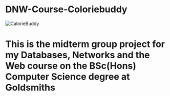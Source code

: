 # DNW-Course-Coloriebuddy
![CalorieBuddy](https://user-images.githubusercontent.com/26929215/228556255-06e78ab0-375a-481d-913f-3f14b4d90650.jpg)
# This is the midterm group project for my Databases, Networks and the Web course on the BSc(Hons) Computer Science degree at Goldsmiths

